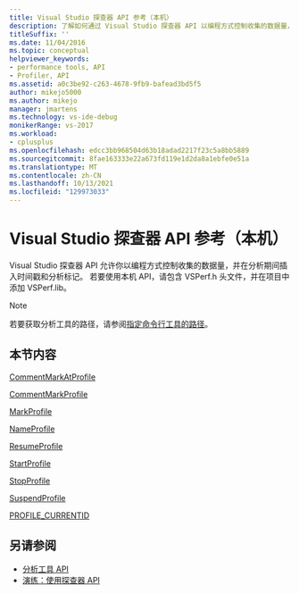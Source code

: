 ```yaml
---
title: Visual Studio 探查器 API 参考（本机）
description: 了解如何通过 Visual Studio 探查器 API 以编程方式控制收集的数据量，并在分析期间插入时间戳和分析标记。
titleSuffix: ''
ms.date: 11/04/2016
ms.topic: conceptual
helpviewer_keywords:
- performance tools, API
- Profiler, API
ms.assetid: a0c3be92-c263-4678-9fb9-bafead3bd5f5
author: mikejo5000
ms.author: mikejo
manager: jmartens
ms.technology: vs-ide-debug
monikerRange: vs-2017
ms.workload:
- cplusplus
ms.openlocfilehash: edcc3bb968504d63b18adad2217f23c5a8bb5889
ms.sourcegitcommit: 8fae163333e22a673fd119e1d2da8a1ebfe0e51a
ms.translationtype: MT
ms.contentlocale: zh-CN
ms.lasthandoff: 10/13/2021
ms.locfileid: "129973033"
---
```

# <a name="visual-studio-profiler-api-reference-native"></a>Visual Studio 探查器 API 参考（本机）
Visual Studio 探查器 API 允许你以编程方式控制收集的数据量，并在分析期间插入时间戳和分析标记。 若要使用本机 API，请包含 VSPerf.h 头文件，并在项目中添加 VSPerf.lib。

> [!NOTE]
> 若要获取分析工具的路径，请参阅[指定命令行工具的路径](../profiling/specifying-the-path-to-profiling-tools-command-line-tools.md)。

## <a name="in-this-section"></a>本节内容
[CommentMarkAtProfile](../profiling/commentmarkatprofile.md)

[CommentMarkProfile](../profiling/commentmarkprofile.md)

[MarkProfile](../profiling/markprofile.md)

[NameProfile](../profiling/nameprofile.md)

[ResumeProfile](../profiling/resumeprofile.md)

[StartProfile](../profiling/startprofile.md)

[StopProfile](../profiling/stopprofile.md)

[SuspendProfile](../profiling/suspendprofile.md)

[PROFILE_CURRENTID](../profiling/profile-currentid.md)

## <a name="see-also"></a>另请参阅

- [分析工具 API](../profiling/profiling-tools-apis.md)
- [演练：使用探查器 API](../profiling/walkthrough-using-profiler-apis.md)
